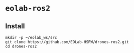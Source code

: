 # `eolab-ros2`

## Install

```
mkdir -p ~/eolab_ws/src
git clone https://github.com/EOLab-HSRW/drones-ros2.git
cd drones-ros2
```
